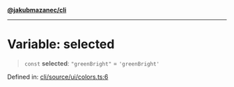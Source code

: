 [**@jakubmazanec/cli**](../../../../README.md)

---

# Variable: selected

> `const` **selected**: `"greenBright"` = `'greenBright'`

Defined in:
[cli/source/ui/colors.ts:6](https://github.com/jakubmazanec/tools/blob/d956cf350ae3e6bad1df754a19dfbabb088c1451/packages/cli/source/ui/colors.ts#L6)
